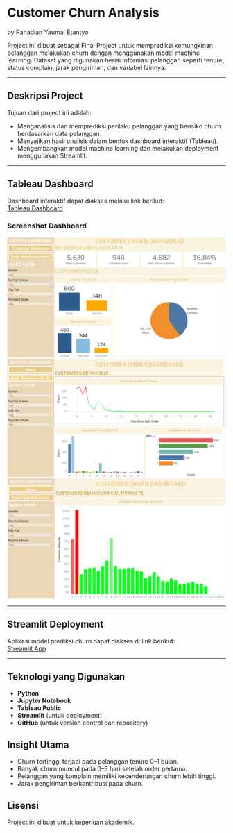 # Customer Churn Analysis
by Rahadian Yaumal Etantyo

Project ini dibuat sebagai Final Project untuk memprediksi kemungkinan pelanggan melakukan churn dengan menggunakan model machine learning. Dataset yang digunakan berisi informasi pelanggan seperti tenure, status complain, jarak pengiriman, dan variabel lainnya.


---

## Deskripsi Project
Tujuan dari project ini adalah:
- Menganalisis dan memprediksi perilaku pelanggan yang berisiko churn berdasarkan data pelanggan.
- Menyajikan hasil analisis dalam bentuk dashboard interaktif (Tableau).
- Mengembangkan model machine learning dan melakukan deployment menggunakan Streamlit.

---

## Tableau Dashboard
Dashboard interaktif dapat diakses melalui link berikut:  
 [Tableau Dashboard](https://public.tableau.com/views/FinproTableu/Home?:language=en-US&:sid=&:redirect=auth&:display_count=n&:origin=viz_share_link)

### Screenshot Dashboard
![Dashboard ](img/Tableu1.png)
![Dashboard ](img/Tableu2.png)
![Dashboard ](img/Tableu3.png)

---

## Streamlit Deployment
Aplikasi model prediksi churn dapat diakses di link berikut:  
[Streamlit App](https://churnpred-pjwtwktpgfbrs3b5unsz9g.streamlit.app/)

---

## Teknologi yang Digunakan
- **Python** 
- **Jupyter Notebook**
- **Tableau Public**
- **Streamlit** (untuk deployment)
- **GitHub** (untuk version control dan repository)



## Insight Utama
- Churn tertinggi terjadi pada pelanggan tenure 0–1 bulan.  
- Banyak churn muncul pada 0–3 hari setelah order pertama.  
- Pelanggan yang komplain memiliki kecenderungan churn lebih tinggi.  
- Jarak pengiriman berkontribusi pada churn.  

## Lisensi
Project ini dibuat untuk keperluan akademik.  
